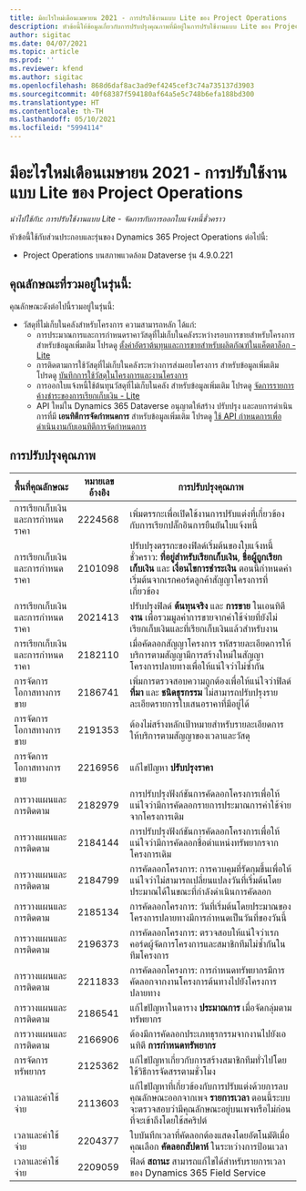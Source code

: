 ```yaml
---
title: มีอะไรใหม่เดือนเมษายน 2021 - การปรับใช้งานแบบ Lite ของ Project Operations
description: หัวข้อนี้ให้ข้อมูลเกี่ยวกับการปรับปรุงคุณภาพที่มีอยู่ในการปรับใช้งานแบบ Lite ของ Project Operations รุ่นเดือนเมษายน 2021
author: sigitac
ms.date: 04/07/2021
ms.topic: article
ms.prod: ''
ms.reviewer: kfend
ms.author: sigitac
ms.openlocfilehash: 868d6daf8ac3ad9ef4245cef3c74a735137d3903
ms.sourcegitcommit: 40f68387f594180af64a5e5c748b6efa188bd300
ms.translationtype: HT
ms.contentlocale: th-TH
ms.lasthandoff: 05/10/2021
ms.locfileid: "5994114"
---
```

# <a name="whats-new-april-2021---project-operations-lite-deployment"></a>มีอะไรใหม่เดือนเมษายน 2021 - การปรับใช้งานแบบ Lite ของ Project Operations

_นำไปใช้กับ: การปรับใช้งานแบบ Lite - จัดการกับการออกใบแจ้งหนี้ชั่วคราว_

หัวข้อนี้ใช้กับส่วนประกอบและรุ่นของ Dynamics 365 Project Operations ต่อไปนี้:

  - Project Operations บนสภาพแวดล้อม Dataverse รุ่น 4.9.0.221 

## <a name="features-included-in-this-release"></a>คุณลักษณะที่รวมอยู่ในรุ่นนี้:

คุณลักษณะดังต่อไปนี้รวมอยู่ในรุ่นนี้:

- วัสดุที่ไม่เก็บในคลังสำหรับโครงการ ความสามารถหลัก ได้แก่:
  - การประมาณการและการกำหนดราคาวัสดุที่ไม่เก็บในคลังระหว่างรอบการขายสำหรับโครงการ สำหรับข้อมูลเพิ่มเติม โปรดดู [ตั้งค่าอัตราต้นทุนและการขายสำหรับผลิตภัณฑ์ในแค็ตตาล็อก - Lite](../pricing-costing/set-up-cost-sales-rates-catalog-products.md)
  - การติดตามการใช้วัสดุที่ไม่เก็บในคลังระหว่างการส่งมอบโครงการ สำหรับข้อมูลเพิ่มเติม โปรดดู [บันทึกการใช้วัสดุในโครงการและงานโครงการ](../../material/material-usage-log.md)
  - การออกใบแจ้งหนี้ใช้ต้นทุนวัสดุที่ไม่เก็บในคลัง สำหรับข้อมูลเพิ่มเติม โปรดดู [จัดการรายการค้างชำระของการเรียกเก็บเงิน - Lite](../proforma-invoicing/manage-billing-backlog-sales.md#product-billing-backlog)
  - API ใหม่ใน Dynamics 365 Dataverse อนุญาตให้สร้าง ปรับปรุง และลบการดำเนินการที่มี **เอนทิตีการจัดกำหนดการ** สำหรับข้อมูลเพิ่มเติม โปรดดู [ใช้ API กำหนดการเพื่อดำเนินงานกับเอนทิตีการจัดกำหนดการ](../../project-management/schedule-api-preview.md)

## <a name="quality-updates"></a>การปรับปรุงคุณภาพ

| **พื้นที่คุณลักษณะ** | **หมายเลขอ้างอิง** | **การปรับปรุงคุณภาพ** |
| --- | --- | --- |
| การเรียกเก็บเงินและการกำหนดราคา | 2224568 | เพิ่มตรรกะเพื่อเปิดใช้งานการปรับแต่งที่เกี่ยวข้องกับการเรียกปลั๊กอินการยืนยันใบแจ้งหนี้ |
| การเรียกเก็บเงินและการกำหนดราคา | 2101098 | ปรับปรุงตรรกะของฟิลด์เริ่มต้นของใบแจ้งหนี้ชั่วคราว: **ที่อยู่สำหรับเรียกเก็บเงิน**, **ชื่อผู้ถูกเรียกเก็บเงิน** และ **เงื่อนไขการชำระเงิน** ตอนนี้กำหนดค่าเริ่มต้นจากเรกคอร์ดลูกค้าสัญญาโครงการที่เกี่ยวข้อง |
| การเรียกเก็บเงินและการกำหนดราคา | 2021413 | ปรับปรุงฟิลด์ **ต้นทุนจริง** และ **การขาย** ในเอนทิตี **งาน** เพื่อรวมมูลค่าการขายจากค่าใช้จ่ายที่ยังไม่เรียกเก็บเงินและที่เรียกเก็บเงินแล้วสำหรับงาน |
| การเรียกเก็บเงินและการกำหนดราคา | 2182110 | เมื่อคัดลอกสัญญาโครงการ รหัสรายละเอียดการให้บริการตามสัญญามีการสร้างใหม่ในสัญญาโครงการปลายทางเพื่อให้แน่ใจว่าไม่ซ้ำกัน |
| การจัดการโอกาสทางการขาย | 2186741 | เพิ่มการตรวจสอบความถูกต้องเพื่อให้แน่ใจว่าฟิลด์ **ที่มา** และ **ชนิดธุรกรรม** ไม่สามารถปรับปรุงรายละเอียดรายการใบเสนอราคาที่มีอยู่ได้ |
| การจัดการโอกาสทางการขาย | 2191353 | ต้องไม่สร้างหลักเป้าหมายสำหรับรายละเอียดการให้บริการตามสัญญาของเวลาและวัสดุ |
| การจัดการโอกาสทางการขาย | 2216956 | แก้ไขปัญหา **ปรับปรุงราคา** |
| การวางแผนและการติดตาม | 2182979 | การปรับปรุงฟังก์ชันการคัดลอกโครงการเพื่อให้แน่ใจว่ามีการคัดลอกรายการประมาณการค่าใช้จ่ายจากโครงการเดิม |
| การวางแผนและการติดตาม | 2184144 | การปรับปรุงฟังก์ชันการคัดลอกโครงการเพื่อให้แน่ใจว่ามีการคัดลอกชื่อตำแหน่งทรัพยากรจากโครงการเดิม |
| การวางแผนและการติดตาม | 2184799 | การคัดลอกโครงการ: การควบคุมที่รัดกุมขึ้นเพื่อให้แน่ใจว่าไม่สามารถเปลี่ยนแปลงวันที่เริ่มต้นโดยประมาณได้ในขณะที่กำลังดำเนินการคัดลอก |
| การวางแผนและการติดตาม | 2185134 | การคัดลอกโครงการ: วันที่เริ่มต้นโดยประมาณของโครงการปลายทางมีการกำหนดเป็นวันที่ของวันนี้ |
| การวางแผนและการติดตาม | 2196373 | การคัดลอกโครงการ: ตรวจสอบให้แน่ใจว่าเรกคอร์ดผู้จัดการโครงการและสมาชิกทีมไม่ซ้ำกันในทีมโครงการ |
| การวางแผนและการติดตาม | 2211833 | การคัดลอกโครงการ: การกำหนดทรัพยากรมีการคัดลอกจากงานโครงการต้นทางไปยังโครงการปลายทาง |
| การวางแผนและการติดตาม | 2186541 | แก้ไขปัญหาในตาราง **ประมาณการ** เมื่อจัดกลุ่มตามทรัพยากร |
| การวางแผนและการติดตาม | 2166906 | ต้องมีการคัดลอกประเภทธุรกรรมจากงานไปยังเอนทิตี **การกำหนดทรัพยากร** |
| การจัดการทรัพยากร | 2125362 | แก้ไขปัญหาเกี่ยวกับการสร้างสมาชิกทีมทั่วไปโดยใช้วิธีการจัดสรรตามชั่วโมง |
| เวลาและค่าใช้จ่าย | 2113603 | แก้ไขปัญหาที่เกี่ยวข้องกับการปรับแต่งด้วยการลบคุณลักษณะออกจากเพจ **รายการเวลา** ตอนนี้ระบบจะตรวจสอบว่ามีคุณลักษณะอยู่บนเพจหรือไม่ก่อนที่จะเข้าถึงโดยใช้สคริปต์ |
| เวลาและค่าใช้จ่าย | 2204377 | ใบบันทึกเวลาที่คัดลอกต้องแสดงโดยอัตโนมัติเมื่อคุณเลือก **คัดลอกสัปดาห์** ในระหว่างการป้อนเวลา |
| เวลาและค่าใช้จ่าย | 2209059 | ฟิลด์ **สถานะ** สามารถแก้ไขได้สำหรับรายการเวลาของ Dynamics 365 Field Service |
